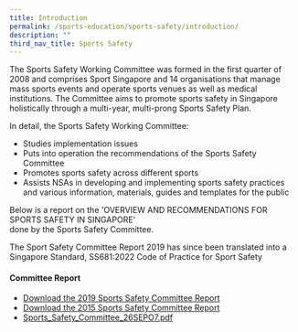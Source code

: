 ```yaml
---
title: Introduction
permalink: /sports-education/sports-safety/introduction/
description: ""
third_nav_title: Sports Safety
---
```

The Sports Safety Working Committee was formed in the first quarter of 2008 and comprises Sport Singapore and 14 organisations that manage mass sports events and operate sports venues as well as medical institutions. The Committee aims to promote sports safety in Singapore holistically through a multi-year, multi-prong Sports Safety Plan.

In detail, the Sports Safety Working Committee: 
*   Studies implementation issues 
*   Puts into operation the recommendations of the Sports Safety Committee
*   Promotes sports safety across different sports
*   Assists NSAs in developing and implementing sports safety practices and various information, materials, guides and templates for the public 

Below is a report on the 'OVERVIEW AND RECOMMENDATIONS FOR SPORTS SAFETY IN SINGAPORE'   
done by the Sports Safety Committee.

The Sport Safety Committee Report 2019 has since been translated into a Singapore Standard, SS681:2022 Code of Practice for Sport Safety

#### **Committee Report**
* [Download the 2019 Sports Safety Committee Report](/files/Sport%20Education/Sport%20Safety/2019_Sports_Safety_Committee_Report_30Oct19(4).pdf)
* [Download the 2015 Sports Safety Committee Report](/files/Sport%20Education/Sport%20Safety/Sports-Safety-Committee-Report-2015.pdf)
* [Sports_Safety_Committee_26SEPO7.pdf](/files/Sport%20Education/Sport%20Safety/Sports_Safety_Committee_26SEPO7.pdf)